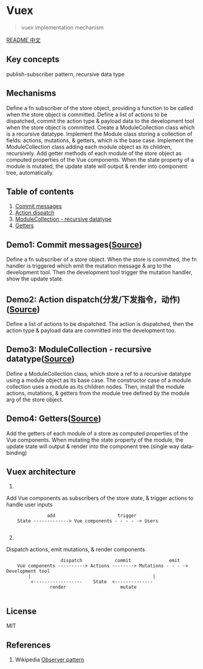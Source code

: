 # Vuex
> vuex implementation mechanism

[README 中文](https://github.com/21hook/vuex-mechanism/blob/master/README-zh_cn.md)

## Key concepts
publish-subscriber pattern, recursive data type  

## Mechanisms
Define a fn subscriber of the store object, providing a function to be called when the store object is committed.
Define a list of actions to be dispatched, commit the action type & payload data to the development tool when 
the store object is committed.
Create a ModuleCollection class which is a recursive datatype. Implement the Module class storing a collection of 
fields: actions, mutations, & getters, which is the base case. Implement the ModuleCollection class adding each module 
object as its children, recursively.
Add getter methods of each module of the store object as computed properties of the Vue components. When the state 
property of a module is mutated, the update state will output & render into component tree, automatically.

## Table of contents
1. [Commit messages](#demo1-commit-messagessource)
2. [Action dispatch](#demo2-action-dispatchsource)
3. [ModuleCollection - recursive datatype](#demo3-modulecollection---recursive-datatypesource)
4. [Getters](#demo4-getterssource)


## Demo1: Commit messages([Source](https://github.com/21hook/vuex-mechanism/tree/master/demo1))
Define a fn subscriber of a store object. When the store is committed, the fn handler is triggered which 
emit the mutation message & arg to the development tool. Then the development tool
trigger the mutation handler, show the update state.

## Demo2: Action dispatch(分发/下发指令，动作)([Source](https://github.com/21hook/vuex-mechanism/tree/master/demo2))
Define a list of actions to be dispatched. The action is dispatched, then the action type &
payload data are committed into the development too.

## Demo3: ModuleCollection - recursive datatype([Source](https://github.com/21hook/vuex-mechanism/tree/master/demo3))
Define a ModuleCollection class, which store a ref to a recursive datatype using a module object
as its base case. The constructor case of a module collection uses a module as its children nodes.
Then, install the module actions, mutations, & getters from the module tree defined by the module arg of 
the store object.

## Demo4: Getters([Source](https://github.com/21hook/vuex-mechanism/tree/master/demo4))
Add the getters of each module of a store as computed properties of the Vue components.
When mutating the state property of the module, the update state will output & render
into the component tree.(single way data-binding)

## Vuex architecture
1. 
Add Vue components as subscribers of the store state, 
& trigger actions to handle user inputs
```             
               add                       trigger  
    State -------------> Vue components - - - - -> Users
                           
```

2. 
Dispatch actions, emit mutations, & render components
```         
                    dispatch            commit              emit  
    Vue components ----------> Actions --------> Mutations - - - -> Development tool
        |                                             |
         <------------------    State  <--------------
                render                    mutate              
    
```

## License
MIT

## References
1. Wikipedia [Observer pattern](https://en.wikipedia.org/wiki/Observer_pattern)
